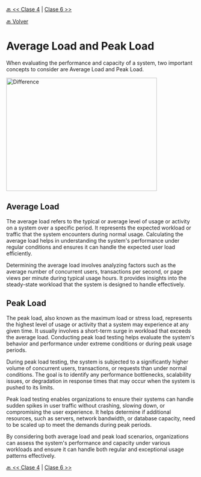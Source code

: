 [🔙 << Clase 4](../04_Class/04_Class.md) | [Clase 6 >>](../06_Class/06_Class.md)

[🔙 Volver](../README.md)


# Average Load and Peak Load

When evaluating the performance and capacity of a system, two important concepts to consider are Average Load and Peak Load.

<img src="../assets/difference%20averagevs%20Peak.png" alt="Difference" width="400" height="300">

## Average Load

The average load refers to the typical or average level of usage or activity on a system over a specific period. It represents the expected workload or traffic that the system encounters during normal usage. Calculating the average load helps in understanding the system's performance under regular conditions and ensures it can handle the expected user load efficiently.

Determining the average load involves analyzing factors such as the average number of concurrent users, transactions per second, or page views per minute during typical usage hours. It provides insights into the steady-state workload that the system is designed to handle effectively.

## Peak Load

The peak load, also known as the maximum load or stress load, represents the highest level of usage or activity that a system may experience at any given time. It usually involves a short-term surge in workload that exceeds the average load. Conducting peak load testing helps evaluate the system's behavior and performance under extreme conditions or during peak usage periods.

During peak load testing, the system is subjected to a significantly higher volume of concurrent users, transactions, or requests than under normal conditions. The goal is to identify any performance bottlenecks, scalability issues, or degradation in response times that may occur when the system is pushed to its limits.

Peak load testing enables organizations to ensure their systems can handle sudden spikes in user traffic without crashing, slowing down, or compromising the user experience. It helps determine if additional resources, such as servers, network bandwidth, or database capacity, need to be scaled up to meet the demands during peak periods.

By considering both average load and peak load scenarios, organizations can assess the system's performance and capacity under various workloads and ensure it can handle both regular and exceptional usage patterns effectively.

[🔙 << Clase 4](../04_Class/04_Class.md) | [Clase 6 >>](../06_Class/06_Class.md)
